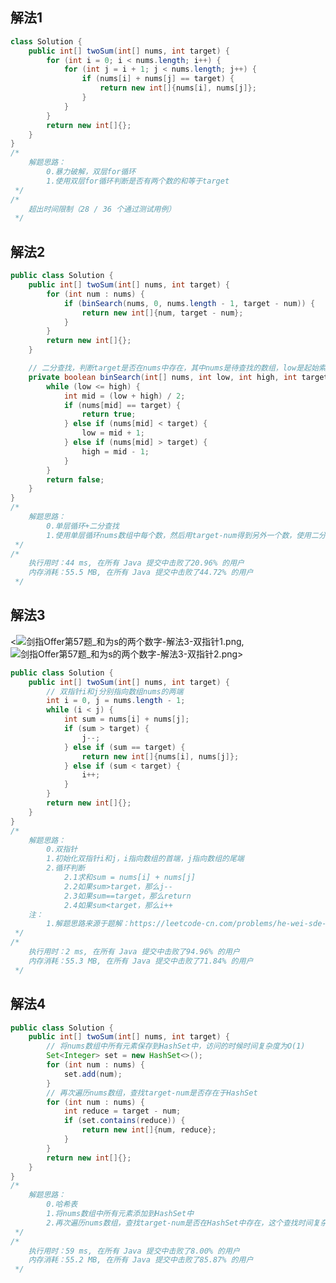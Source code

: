 ## 解法1
```java
class Solution {
    public int[] twoSum(int[] nums, int target) {
        for (int i = 0; i < nums.length; i++) {
            for (int j = i + 1; j < nums.length; j++) {
                if (nums[i] + nums[j] == target) {
                    return new int[]{nums[i], nums[j]};
                }
            }
        }
        return new int[]{};
    }
}
/*
    解题思路：
        0.暴力破解，双层for循环
        1.使用双层for循环判断是否有两个数的和等于target
 */
/*
    超出时间限制（28 / 36 个通过测试用例）
 */
```
## 解法2
```java
public class Solution {
    public int[] twoSum(int[] nums, int target) {
        for (int num : nums) {
            if (binSearch(nums, 0, nums.length - 1, target - num)) {
                return new int[]{num, target - num};
            }
        }
        return new int[]{};
    }

    // 二分查找，判断target是否在nums中存在，其中nums是待查找的数组，low是起始索引，high是结束索引，target是要查找的目标数
    private boolean binSearch(int[] nums, int low, int high, int target) {
        while (low <= high) {
            int mid = (low + high) / 2;
            if (nums[mid] == target) {
                return true;
            } else if (nums[mid] < target) {
                low = mid + 1;
            } else if (nums[mid] > target) {
                high = mid - 1;
            }
        }
        return false;
    }
}
/*
    解题思路：
        0.单层循环+二分查找
        1.使用单层循环nums数组中每个数，然后用target-num得到另外一个数，使用二分查找判断该数是否在nums数组中存在，如果存在则返回这一对数
 */
/*
    执行用时：44 ms, 在所有 Java 提交中击败了20.96% 的用户
    内存消耗：55.5 MB, 在所有 Java 提交中击败了44.72% 的用户
 */
```
## 解法3
<![剑指Offer第57题_和为s的两个数字-解法3-双指针1.png](https://pic.leetcode-cn.com/1617772698-NpATbx-%E5%89%91%E6%8C%87Offer%E7%AC%AC57%E9%A2%98_%E5%92%8C%E4%B8%BAs%E7%9A%84%E4%B8%A4%E4%B8%AA%E6%95%B0%E5%AD%97-%E8%A7%A3%E6%B3%953-%E5%8F%8C%E6%8C%87%E9%92%881.png), ![剑指Offer第57题_和为s的两个数字-解法3-双指针2.png](https://pic.leetcode-cn.com/1617772706-cFjSwe-%E5%89%91%E6%8C%87Offer%E7%AC%AC57%E9%A2%98_%E5%92%8C%E4%B8%BAs%E7%9A%84%E4%B8%A4%E4%B8%AA%E6%95%B0%E5%AD%97-%E8%A7%A3%E6%B3%953-%E5%8F%8C%E6%8C%87%E9%92%882.png)>

```java
public class Solution {
    public int[] twoSum(int[] nums, int target) {
        // 双指针i和j分别指向数组nums的两端
        int i = 0, j = nums.length - 1;
        while (i < j) {
            int sum = nums[i] + nums[j];
            if (sum > target) {
                j--;
            } else if (sum == target) {
                return new int[]{nums[i], nums[j]};
            } else if (sum < target) {
                i++;
            }
        }
        return new int[]{};
    }
}
/*
    解题思路：
        0.双指针
        1.初始化双指针i和j，i指向数组的首端，j指向数组的尾端
        2.循环判断
            2.1求和sum = nums[i] + nums[j]
            2.2如果sum>target，那么j--
            2.3如果sum==target，那么return
            2.4如果sum<target，那么i++
    注：
        1.解题思路来源于题解：https://leetcode-cn.com/problems/he-wei-sde-liang-ge-shu-zi-lcof/solution/mian-shi-ti-57-he-wei-s-de-liang-ge-shu-zi-shuang-/
 */
/*
    执行用时：2 ms, 在所有 Java 提交中击败了94.96% 的用户
    内存消耗：55.3 MB, 在所有 Java 提交中击败了71.84% 的用户
 */
```
## 解法4
```java
public class Solution {
    public int[] twoSum(int[] nums, int target) {
        // 将nums数组中所有元素保存到HashSet中，访问的时候时间复杂度为O(1)
        Set<Integer> set = new HashSet<>();
        for (int num : nums) {
            set.add(num);
        }
        // 再次遍历nums数组，查找target-num是否存在于HashSet
        for (int num : nums) {
            int reduce = target - num;
            if (set.contains(reduce)) {
                return new int[]{num, reduce};
            }
        }
        return new int[]{};
    }
}
/*
    解题思路：
        0.哈希表
        1.将nums数组中所有元素添加到HashSet中
        2.再次遍历nums数组，查找target-num是否在HashSet中存在，这个查找时间复杂度O(1)，如果查找到则返回这对数字
 */
/*
    执行用时：59 ms, 在所有 Java 提交中击败了8.00% 的用户
    内存消耗：55.2 MB, 在所有 Java 提交中击败了85.87% 的用户
 */
```